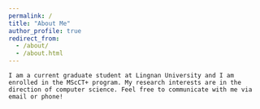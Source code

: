 ```yaml
---
permalink: /
title: "About Me"
author_profile: true
redirect_from: 
  - /about/
  - /about.html
---
```


    I am a current graduate student at Lingnan University and I am enrolled in the MScCT+ program. My research interests are in the direction of computer science. Feel free to communicate with me via email or phone!
